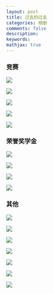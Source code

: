 ```yaml
---
layout: post
title: 过去的过去
categories: 相册
comments: false
description: 
keywords: 
mathjax: true
---
```


###  竞赛


![](http://p5iojc2zy.bkt.clouddn.com/_links/_image/2015电子设计竞赛全国一等奖.jpg)

![](http://p5iojc2zy.bkt.clouddn.com/_links/_image/2015东北大学节能减排竞赛二等.jpg)

![](http://p5iojc2zy.bkt.clouddn.com/_links/_image/2017华为杯数学建模二等奖.jpg)

![](http://p5iojc2zy.bkt.clouddn.com/_links/_image/辽宁省电子设计大赛二等奖.png)

![](http://p5iojc2zy.bkt.clouddn.com/_links/_image/虚拟仪器设计大赛一等奖.png)




### 荣誉奖学金

![](http://p5iojc2zy.bkt.clouddn.com/_links/_image/20140316081.jpg)

![](http://p5iojc2zy.bkt.clouddn.com/_links/_image/image013.tif)



![](http://p5iojc2zy.bkt.clouddn.com/_links/_image/东北大学二等奖学金.png)

![](http://p5iojc2zy.bkt.clouddn.com/_links/_image/东北大学一等奖学金.png)


### 其他

![](http://p5iojc2zy.bkt.clouddn.com/_links/_image/20140316086.jpg)


![](http://p5iojc2zy.bkt.clouddn.com/_links/_image/image014.tif)

![](http://p5iojc2zy.bkt.clouddn.com/_links/_image/image012.tif)


![](http://p5iojc2zy.bkt.clouddn.com/_links/_image/阿里云-大数据专项-客户预警.png)

![](http://p5iojc2zy.bkt.clouddn.com/_links/_image/阿里云-云计算专项-网站建设.png)

![](http://p5iojc2zy.bkt.clouddn.com/_links/_image/2018-10-10-10-26-42.jpg)

![](http://p5iojc2zy.bkt.clouddn.com/_links/_image/2018-10-10-10-26-53.jpg)
